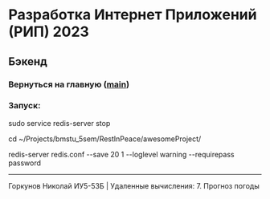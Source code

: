 # Разработка Интернет Приложений (РИП) 2023
## Бэкенд
### Вернуться на главную ([main](https://github.com/NikolayB800H/RestInPeace/tree/main))
### Запуск:
sudo service redis-server stop

cd ~/Projects/bmstu_5sem/RestInPeace/awesomeProject/

redis-server redis.conf --save 20 1 --loglevel warning --requirepass password

---
Горкунов Николай ИУ5-53Б | Удаленные вычисления: 7. Прогноз погоды